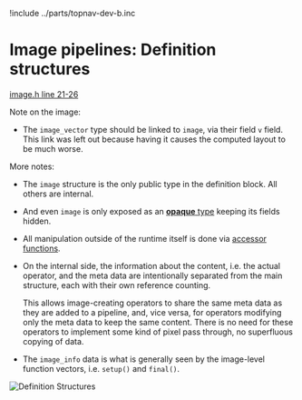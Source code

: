 !include ../parts/topnav-dev-b.inc

# Image pipelines: Definition structures

[image.h line 21-26](/file?ci=trunk&ln=21-26&name=runtime/image.h)

Note on the image:

  - The `image_vector` type should be linked to `image`, via their field `v` field.
    This link was left out because having it causes the computed layout to be much worse.

More notes:

  - The `image` structure is the only public type in the definition block. All others are internal.

  - And even `image` is only exposed as an [__opaque__ type](../../runtime/base.h) keeping its
    fields hidden.

  - All manipulation outside of the runtime itself is done via
    [accessor functions](../../runtime/image.h).

  - On the internal side, the information about the content, i.e. the actual operator, and the meta
    data are intentionally separated from the main structure, each with their own reference
    counting.

    This allows image-creating operators to share the same meta data as they are added to a
    pipeline, and, vice versa, for operators modifying only the meta data to keep the same
    content. There is no need for these operators to implement some kind of pixel pass through, no
    superfluous copying of data.

  - The `image_info` data is what is generally seen by the image-level function vectors,
    i.e. `setup()` and `final()`.

![Definition Structures](figures/definition-structures.svg)
